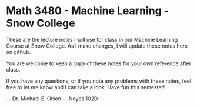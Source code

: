 # Math 3480 - Machine Learning - Snow College

These are the lecture notes I will use for class in our Machine Learning Course at Snow College. As I make changes, I will update these notes here on github.

You are welcome to keep a copy of these notes for your own reference after class.

If you have any questions, or if you note any problems with these notes, feel free to let me know and I can take a look. Have fun this semester!

-- Dr. Michael E. Olson
-- Noyes 102D
